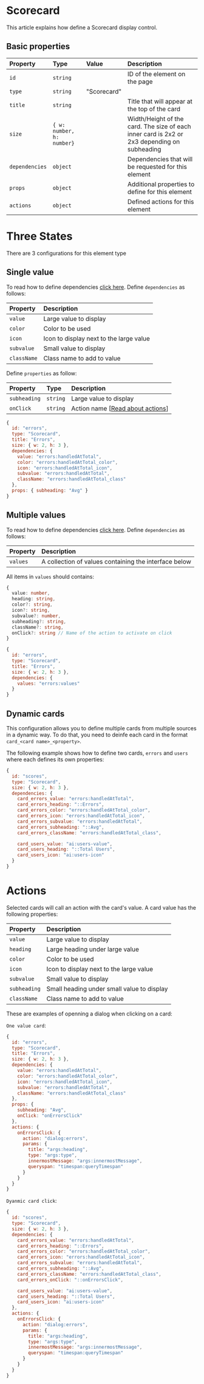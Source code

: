 # Scorecard

This article explains how define a Scorecard display control.

## Basic properties

| Property | Type | Value | Description 
| :--------|:-----|:------|:------------
| `id`| `string` || ID of the element on the page
| `type`| `string` | "Scorecard" |
| `title`| `string` || Title that will appear at the top of the card
| `size`| `{ w: number, h: number}` || Width/Height of the card. The size of each inner card is 2x2 or 2x3 depending on subheading
| `dependencies`| `object` || Dependencies that will be requested for this element
| `props`| `object` || Additional properties to define for this element
| `actions`| `object` || Defined actions for this element

# Three States
There are 3 configurations for this element type

## Single value

To read how to define dependencies [click here](/dependencies).
Define `dependencies` as follows:

| Property | Description 
| :--------|:------------
| `value`| Large value to display
| `color`| Color to be used
| `icon`| Icon to display next to the large value
| `subvalue`| Small value to display
| `className`| Class name to add to value

Define `properties` as follow:

| Property | Type | Description 
| :--------|:-----|:------------
| `subheading`| `string` | Large value to display
| `onClick`| `string` | Action name [[Read about actions](/actions)]

```js
{
  id: "errors",
  type: "Scorecard",
  title: "Errors",
  size: { w: 2, h: 3 },
  dependencies: {
    value: "errors:handledAtTotal",
    color: "errors:handledAtTotal_color",
    icon: "errors:handledAtTotal_icon",
    subvalue: "errors:handledAtTotal",
    className: "errors:handledAtTotal_class"
  },
  props: { subheading: "Avg" }
}
```

## Multiple values

To read how to define dependencies [click here](/dependencies).
Define `dependencies` as follows:

| Property | Description 
| :--------|:------------
| `values`| A collection of values containing the interface below

All items in `values` should contains:

```ts
{ 
  value: number, 
  heading: string, 
  color?: string, 
  icon?: string,
  subvalue?: number,
  subheading?: string,
  className?: string,
  onClick?: string // Name of the action to activate on click
}
```

```js
{
  id: "errors",
  type: "Scorecard",
  title: "Errors",
  size: { w: 2, h: 3 },
  dependencies: {
    values: "errors:values"
  }
}
```

## Dynamic cards

This configuration allows you to define multiple cards from multiple sources in a dynamic way.
To do that, you need to deinfe each card in the format `card_<card name>_<property>`.

The following example shows how to define two cards, `errors` and `users` where each defines its own properties:

```js
{
  id: "scores",
  type: "Scorecard",
  size: { w: 2, h: 3 },
  dependencies: {
    card_errors_value: "errors:handledAtTotal",
    card_errors_heading: "::Errors",
    card_errors_color: "errors:handledAtTotal_color",
    card_errors_icon: "errors:handledAtTotal_icon",
    card_errors_subvalue: "errors:handledAtTotal",
    card_errors_subheading: "::Avg",
    card_errors_className: "errors:handledAtTotal_class",

    card_users_value: "ai:users-value",
    card_users_heading: "::Total Users",
    card_users_icon: "ai:users-icon"
  }
}
```

# Actions
Selected cards will call an action with the card's value.
A card value has the following properties:

| Property | Description 
| :--------|:------------
| `value`| Large value to display
| `heading`| Large heading under large value
| `color`| Color to be used
| `icon`| Icon to display next to the large value
| `subvalue`| Small value to display
| `subheading`| Small heading under small value to display
| `className`| Class name to add to value

These are examples of openning a dialog when clicking on a card:

`One value card`:

```js
{
  id: "errors",
  type: "Scorecard",
  title: "Errors",
  size: { w: 2, h: 3 },
  dependencies: {
    value: "errors:handledAtTotal",
    color: "errors:handledAtTotal_color",
    icon: "errors:handledAtTotal_icon",
    subvalue: "errors:handledAtTotal",
    className: "errors:handledAtTotal_class"
  },
  props: {
    subheading: "Avg",
    onClick: "onErrorsClick"
  },
  actions: {
    onErrorsClick: {
      action: "dialog:errors",
      params: {
        title: "args:heading",
        type: "args:type",
        innermostMessage: "args:innermostMessage",
        queryspan: "timespan:queryTimespan"
      }
    }
  }
}
```

`Dyanmic card click`: 

```js
{
  id: "scores",
  type: "Scorecard",
  size: { w: 2, h: 3 },
  dependencies: {
    card_errors_value: "errors:handledAtTotal",
    card_errors_heading: "::Errors",
    card_errors_color: "errors:handledAtTotal_color",
    card_errors_icon: "errors:handledAtTotal_icon",
    card_errors_subvalue: "errors:handledAtTotal",
    card_errors_subheading: "::Avg",
    card_errors_className: "errors:handledAtTotal_class",
    card_errors_onClick: "::onErrorsClick",

    card_users_value: "ai:users-value",
    card_users_heading: "::Total Users",
    card_users_icon: "ai:users-icon"
  },
  actions: {
    onErrorsClick: {
      action: "dialog:errors",
      params: {
        title: "args:heading",
        type: "args:type",
        innermostMessage: "args:innermostMessage",
        queryspan: "timespan:queryTimespan"
      }
    }
  }
}
```